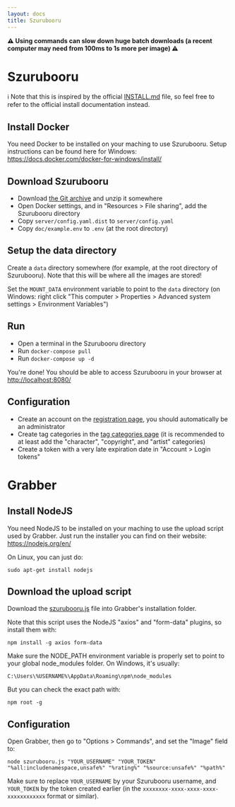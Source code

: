 ```yaml
---
layout: docs
title: Szurubooru
---
```




**⚠️ Using commands can slow down huge batch downloads (a recent computer may need from 100ms to 1s more per image) ⚠️**



# Szurubooru

ℹ️ Note that this is inspired by the official [INSTALL.md](https://github.com/rr-/szurubooru/blob/master/doc/INSTALL.md) file, so feel free to refer to the official install documentation instead.


## Install Docker

You need Docker to be installed on your maching to use Szurubooru. Setup instructions can be found here for Windows: https://docs.docker.com/docker-for-windows/install/


## Download Szurubooru

* Download [the Git archive](https://github.com/rr-/szurubooru/archive/master.zip) and unzip it somewhere
* Open Docker settings, and in "Resources > File sharing", add the Szurubooru directory
* Copy `server/config.yaml.dist` to `server/config.yaml`
* Copy `doc/example.env` to `.env` (at the root directory)


## Setup the data directory

Create a `data` directory somewhere (for example, at the root directory of Szurubooru). Note that this will be where all the images are stored!

Set the `MOUNT_DATA` environment variable to point to the `data` directory (on Windows: right click "This computer > Properties > Advanced system settings > Environment Variables")


## Run

* Open a terminal in the Szurubooru directory
* Run `docker-compose pull`
* Run `docker-compose up -d`

You're done! You should be able to access Szurubooru in your browser at <http://localhost:8080/>


## Configuration

* Create an account on the [registration page](http://localhost:8080/register), you should automatically be an administrator
* Create tag categories in the [tag categories page](http://localhost:8080/tag-categories) (it is recommended to at least add the "character", "copyright", and "artist" categories)
* Create a token with a very late expiration date in "Account > Login tokens"




# Grabber

## Install NodeJS

You need NodeJS to be installed on your maching to use the upload script used by Grabber.
Just run the installer you can find on their website: https://nodejs.org/en/

On Linux, you can just do:
```
sudo apt-get install nodejs
```


## Download the upload script

Download the [szurubooru.js](szurubooru.js) file into Grabber's installation folder.

Note that this script uses the NodeJS "axios" and "form-data" plugins, so install them with:
```
npm install -g axios form-data
```

Make sure the NODE_PATH environment variable is properly set to point to your global node_modules folder. On Windows, it's usually:
```
C:\Users\%USERNAME%\AppData\Roaming\npm\node_modules
```

But you can check the exact path with:
```
npm root -g
```


## Configuration

Open Grabber, then go to "Options > Commands", and set the "Image" field to:
```
node szurubooru.js "YOUR_USERNAME" "YOUR_TOKEN" "%all:includenamespace,unsafe%" "%rating%" "%source:unsafe%" "%path%"
```

Make sure to replace `YOUR_USERNAME` by your Szurubooru username, and `YOUR_TOKEN` by the token created earlier (in the `xxxxxxxx-xxxx-xxxx-xxxx-xxxxxxxxxxxx` format or similar).